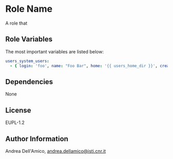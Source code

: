 Role Name
=========

A role that 

Role Variables
--------------

The most important variables are listed below:

``` yaml
users_system_users:
  - { login: 'foo', name: "Foo Bar", home: '{{ users_home_dir }}', createhome: 'yes', ssh_key: '{{ foo_ssh_key }}', shell: '/bin/bash', admin: False, log_as_root: False }
```

Dependencies
------------

None

License
-------

EUPL-1.2

Author Information
------------------

Andrea Dell'Amico, <andrea.dellamico@isti.cnr.it>
